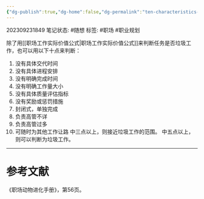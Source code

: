 ```yaml
---
{"dg-publish":true,"dg-home":false,"dg-permalink":"ten-characteristics-of-garbage-work","permalink":"/ten-characteristics-of-garbage-work/","dgPassFrontmatter":true}
---
```


202309231849
笔记状态: #随想
标签: #职场 #职业规划 

除了用[[职场工作实际价值公式\|职场工作实际价值公式]]来判断任务是否垃圾工作，也可以用以下十点来判断：
1. 没有具体交代时间
2. 没有具体进程安排
3. 没有明确完成时间
4. 没有明确工作量大小
5. 没有具体质量评估指标
6. 没有奖励或惩罚措施
7. 封闭式，单独完成
8. 负责高管不详
9. 负责高管过多
10. 可随时为其他工作让路
中三点以上，则接近垃圾工作的范围。
中五点以上，则可以判断为垃圾工作。

---
# 参考文献

《职场动物进化手册》，第56页。